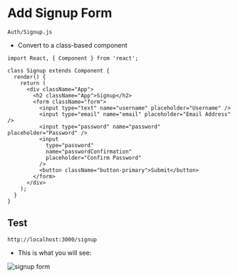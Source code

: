 # Add Signup Form
`Auth/Signup.js`

* Convert to a class-based component

```
import React, { Component } from 'react';

class Signup extends Component {
  render() {
    return (
      <div className="App">
        <h2 className="App">Signup</h2>
        <form className="form">
          <input type="text" name="username" placeholder="Username" />
          <input type="email" name="email" placeholder="Email Address" />
          <input type="password" name="password" placeholder="Password" />
          <input
            type="password"
            name="passwordConfirmation"
            placeholder="Confirm Password"
          />
          <button className="button-primary">Submit</button>
        </form>
      </div>
    );
  }
}
```

## Test
`http://localhost:3000/signup`

* This is what you will see:

![signup form](https://i.imgur.com/nyiMyNC.png)
